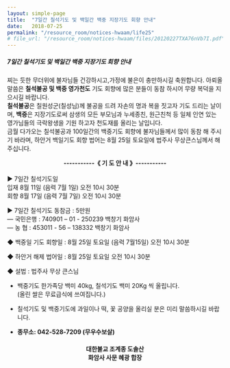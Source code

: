 ```yaml
---
layout: simple-page
title:  "7일간 칠석기도 및 백일간 백중 지장기도 회향 안내"
date:   2018-07-25
permalink: "/resource_room/notices-hwaam/life25"
# file_url: "/resource_room/notices-hwaam/files/20120227TXA76nVb7I.pdf"
---
```


##### **7일간 칠석기도 및 백일간 백중 지장기도 회향 안내**

찌는 듯한 무더위에 불자님들 건강하시고,가정에 불은이 충만하시길 축원합니다. 아뢰올 말씀은 **칠석불공 및 백중 영가천도** 기도 회향에 많은 분들이 동참 하시어 무량 복덕을 지으시길 바랍니다. <br>
**칠석불공**은 칠원성군(칠성님)께 불공을 드려 자손의 명과 복을 짓고자 기도 드리는 날이며, **백중**은 지장기도로써 삼생의 모든 부모님과 누세종친, 원근친척 등 일체 인연 있는 영가님들의 극락왕생을 기원 하고자 천도재를 올리는 날입니다.<br>
금월 다가오는 칠석불공과 100일간의 백중기도 회향에 불자님들께서 많이 동참 해 주시기 바라며, 하안거 백일기도 회향 법어는 8월 25일 토요일에 법주사 무상큰스님께서 해주십니다.

**<center>-----------《 기 도 안 내 》-----------</center>**
<br>
▶ 7일간 칠석기도일 
<br> 입재 8월 11일 (음력 7월 1일) 오전 10시 30분 
<br> 회향 8월 17일 (음력 7월 7일) 오전 10시 30분

▶ 7일간 칠석기도 동참금 : 5만원
<br> ― 국민은행 : 740901 – 01 - 250239 백창기 화암사
<br> ― 농 협 : 453011 - 56 – 138332 백창기 화암사


◆ 백중일 기도 회향일 : 8월 25일 토요일 (음력 7월15일) 오전 10시 30분

◆ 하안거 해제 법어일 : 8월 25일 토요일 오전 10시 30분

◆ 설법 : 법주사 무상 큰스님

 

* 백중기도 한가족당 백미 40kg, 칠석기도 백미 20Kg 씩 올립니다. <br> (올린 쌀은 무료급식에 쓰여집니다.)

* 칠석기도 및 백중기도에 과일이나 떡, 꽃 공양을 올리실 분은 미리 말씀하시길 바랍니다.

* **종무소: 042-528-7209 (무우수보살)**


#### **<center>대한불교 조계종 도솔산 <br> 화암사 사문 혜광 합장</center>**
